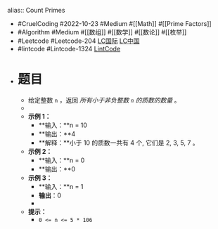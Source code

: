 alias:: Count Primes

- #CruelCoding #2022-10-23 #Medium #[[Math]] #[[Prime Factors]]
- #Algorithm #Medium #[[数组]] #[[数学]] #[[数论]] #[[枚举]]
- #Leetcode #Leetcode-204 [LC国际](https://leetcode.com/problems/count-primes/) [LC中国](https://leetcode.cn/problems/count-primes/)
- #lintcode #Lintcode-1324 [LintCode](https://www.lintcode.com/problem/1324/)
- # 题目
	- 给定整数 `n` ，返回 *所有小于非负整数 `n` 的质数的数量* 。
	-
	- **示例 1：**
		- **输入：**n = 10
		- **输出：**4
		- **解释：**小于 10 的质数一共有 4 个, 它们是 2, 3, 5, 7 。
	- **示例 2：**
		- **输入：**n = 0
		- **输出：**0
	- **示例 3：**
		- **输入：**n = 1
		- **输出**：0
		-
	- **提示：**
		- `0 <= n <= 5 * 106`